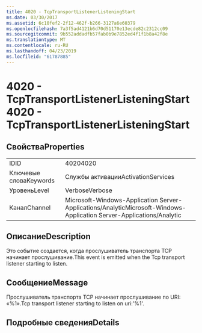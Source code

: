 ```yaml
---
title: 4020 - TcpTransportListenerListeningStart
ms.date: 03/30/2017
ms.assetid: 6c10fef2-2f12-462f-b266-3127a6e60379
ms.openlocfilehash: 7a3f5ad4121b6d70d51170e13ecde82c2312cc09
ms.sourcegitcommit: 9b552addadfb57fab0b9e7852ed4f1f1b8a42f8e
ms.translationtype: MT
ms.contentlocale: ru-RU
ms.lasthandoff: 04/23/2019
ms.locfileid: "61787885"
---
```

# <a name="4020---tcptransportlistenerlisteningstart"></a><span data-ttu-id="eb220-102">4020 - TcpTransportListenerListeningStart</span><span class="sxs-lookup"><span data-stu-id="eb220-102">4020 - TcpTransportListenerListeningStart</span></span>
## <a name="properties"></a><span data-ttu-id="eb220-103">Свойства</span><span class="sxs-lookup"><span data-stu-id="eb220-103">Properties</span></span>  
  
|||  
|-|-|  
|<span data-ttu-id="eb220-104">ID</span><span class="sxs-lookup"><span data-stu-id="eb220-104">ID</span></span>|<span data-ttu-id="eb220-105">4020</span><span class="sxs-lookup"><span data-stu-id="eb220-105">4020</span></span>|  
|<span data-ttu-id="eb220-106">Ключевые слова</span><span class="sxs-lookup"><span data-stu-id="eb220-106">Keywords</span></span>|<span data-ttu-id="eb220-107">Службы активации</span><span class="sxs-lookup"><span data-stu-id="eb220-107">ActivationServices</span></span>|  
|<span data-ttu-id="eb220-108">Уровень</span><span class="sxs-lookup"><span data-stu-id="eb220-108">Level</span></span>|<span data-ttu-id="eb220-109">Verbose</span><span class="sxs-lookup"><span data-stu-id="eb220-109">Verbose</span></span>|  
|<span data-ttu-id="eb220-110">Канал</span><span class="sxs-lookup"><span data-stu-id="eb220-110">Channel</span></span>|<span data-ttu-id="eb220-111">Microsoft-Windows-Application Server-Applications/Analytic</span><span class="sxs-lookup"><span data-stu-id="eb220-111">Microsoft-Windows-Application Server-Applications/Analytic</span></span>|  
  
## <a name="description"></a><span data-ttu-id="eb220-112">Описание</span><span class="sxs-lookup"><span data-stu-id="eb220-112">Description</span></span>  
 <span data-ttu-id="eb220-113">Это событие создается, когда прослушиватель транспорта TCP начинает прослушивание.</span><span class="sxs-lookup"><span data-stu-id="eb220-113">This event is emitted when the Tcp transport listener starting to listen.</span></span>  
  
## <a name="message"></a><span data-ttu-id="eb220-114">Сообщение</span><span class="sxs-lookup"><span data-stu-id="eb220-114">Message</span></span>  
 <span data-ttu-id="eb220-115">Прослушиватель транспорта TCP начинает прослушивание по URI: «%1».</span><span class="sxs-lookup"><span data-stu-id="eb220-115">Tcp transport listener starting to listen on uri:'%1'.</span></span>  
  
## <a name="details"></a><span data-ttu-id="eb220-116">Подробные сведения</span><span class="sxs-lookup"><span data-stu-id="eb220-116">Details</span></span>
